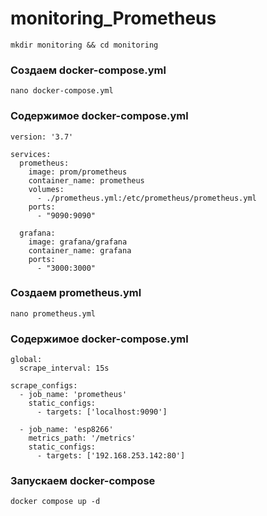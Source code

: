 # monitoring_Prometheus

```
mkdir monitoring && cd monitoring
```

### Создаем docker-compose.yml
```
nano docker-compose.yml
```
### Содержимое docker-compose.yml
```
version: '3.7'

services:
  prometheus:
    image: prom/prometheus
    container_name: prometheus
    volumes:
      - ./prometheus.yml:/etc/prometheus/prometheus.yml
    ports:
      - "9090:9090"

  grafana:
    image: grafana/grafana
    container_name: grafana
    ports:
      - "3000:3000"
```

### Создаем prometheus.yml
```
nano prometheus.yml
```

### Содержимое docker-compose.yml

```
global:
  scrape_interval: 15s

scrape_configs:
  - job_name: 'prometheus'
    static_configs:
      - targets: ['localhost:9090']

  - job_name: 'esp8266'
    metrics_path: '/metrics'
    static_configs:
      - targets: ['192.168.253.142:80']
```
### Запускаем docker-compose

```
docker compose up -d
```



